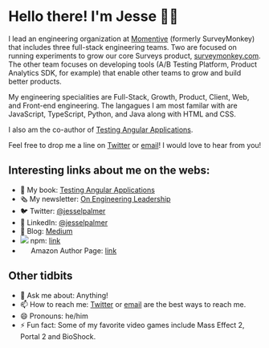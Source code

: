 # Hello there! I'm Jesse 👋🏾

I lead an engineering organization at [Momentive](https://www.momentive.ai/) (formerly SurveyMonkey) that includes three full-stack engineering teams. Two are focused on running experiments to grow our core Surveys product, [surveymonkey.com](https://www.surveymonkey.com/). The other team focuses on developing tools (A/B Testing Platform, Product Analytics SDK, for example) that enable other teams to grow and build better products.

My engineering specialities are Full-Stack, Growth, Product, Client, Web, and Front-end engineering. The langagues I am most familar with are JavaScript, TypeScript, Python, and Java along with HTML and CSS.

I also am the co-author of [Testing Angular Applications](https://www.manning.com/books/testing-angular-applications). 

Feel free to drop me a line on [Twitter](https://twitter.com/jesselpalmer) or [email](mailto:jesselpalmer@gmail.com)! I would love to hear from you!

## Interesting links about me on the webs:
- 📖 My book: [Testing Angular Applications](https://www.manning.com/books/testing-angular-applications)  
- 🗞️ My newsletter: [On Engineering Leadership](https://tinyletter.com/jesselpalmer)  
- 🐦 Twitter: [@jesselpalmer](https://twitter.com/jesselpalmer)
- 💼 LinkedIn: [@jesselpalmer](https://www.linkedin.com/in/jesselpalmer/)  
- 📝 Blog: [Medium](https://medium.com/@jesselpalmer)  
- <img src="https://static.npmjs.com/da3ab40fb0861d15c83854c29f5f2962.png"> npm: [link](https://www.npmjs.com/~jesselpalmer)
- <img src="https://www.amazon.com/favicon.ico" width=17> Amazon Author Page: [link](https://www.amazon.com/Jesse-Palmer/e/B07KDKBZ7Q?ref=sr_ntt_srch_lnk_5&qid=1608017560&sr=8-5)

## Other tidbits
- 💬 Ask me about: Anything!
- 📫 How to reach me: [Twitter](https://twitter.com/jesselpalmer) or [email](mailto:jesselpalmer@gmail.com) are the best ways to reach me.
- 😄 Pronouns: he/him
- ⚡ Fun fact: Some of my favorite video games include Mass Effect 2, Portal 2 and BioShock.

<!--
**jesselpalmer/jesselpalmer** is a ✨ _special_ ✨ repository because its `README.md` (this file) appears on your GitHub profile.

Here are some ideas to get you started:

- 🔭 I’m currently working on ...
- 🌱 I’m currently learning ...
- 👯 I’m looking to collaborate on ...
- 🤔 I’m looking for help with ...
- 💬 Ask me about:
- 📫 How to reach me: 
- 😄 Pronouns: 
- ⚡ Fun fact: 
-->
